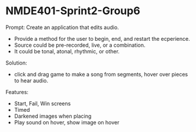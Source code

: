 # NMDE401-Sprint2-Group6
Prompt:
Create an application that edits audio.
- Provide a method for the user to begin, end, and restart the ecperience.
- Source could be pre-recorded, live, or a combination.
- It could be tonal, atonal, rhythmic, or other.

Solution:
- click and drag game to make a song from segments, hover over pieces to hear audio.

Features:
- Start, Fail, Win screens
- Timed
- Darkened images when placing
- Play sound on hover, show image on hover
